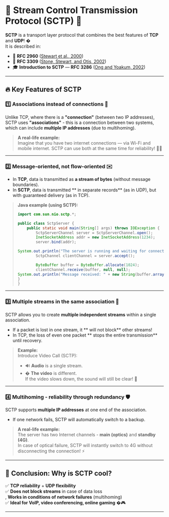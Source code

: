# 🌟 **Stream Control Transmission Protocol (SCTP)** 🌟  

**SCTP** is a transport layer protocol that combines the best features of **TCP** and **UDP**! �  
It is described in:
- 📜 **RFC 2960** ([Stewart et al., 2000](https://tools.ietf.org/html/rfc2960 ))  
- 🔄 **RFC 3309** ([Stone, Stewart, and Otis, 2002](https://tools.ietf.org/html/rfc3309))  
- 🎓 **Introduction to SCTP** — **RFC 3286** ([Ong and Yoakum, 2002](https://tools.ietf.org/html/rfc3286 ))  

---

## 🔥 **Key Features of SCTP**  

### 1️⃣ **Associations instead of connections** 🤝  
Unlike TCP, where there is a **"connection"** (between two IP addresses), SCTP uses **"associations"** - this is a connection between two systems, which can include **multiple IP addresses** (due to multihoming).  

> **A real-life example:**  
> Imagine that you have two internet connections — via Wi-Fi and mobile internet. SCTP can use both at the same time for reliability! 📶📱  

---

### 2️⃣ **Message-oriented, not flow-oriented** ✉️  
- In **TCP**, data is transmitted as **a stream of bytes** (without message boundaries).  
- In **SCTP**, data is transmitted ** in separate records** (as in UDP), but with guaranteed delivery (as in TCP).  

> **Java example (using SCTP):**  
> ```java
> import com.sun.nio.sctp.*;
> 
> public class SctpServer {
>     public static void main(String[] args) throws IOException {
>         SctpServerChannel server = SctpServerChannel.open();
>         InetSocketAddress addr = new InetSocketAddress(1234);
>         server.bind(addr);
> 
> System.out.println("The server is running and waiting for connections... 🚀");
>         SctpChannel clientChannel = server.accept();
> 
>         ByteBuffer buffer = ByteBuffer.allocate(1024);
>         clientChannel.receive(buffer, null, null);
> System.out.println("Message received: " + new String(buffer.array()).trim());
> }
> }
> ```

---

### 3️⃣ **Multiple streams in the same association** 🌊  
SCTP allows you to create **multiple independent streams** within a single association.  
- If a packet is lost in one stream, it ** will not block** other streams!  
- In TCP, the loss of even one packet ** stops the entire transmission** until recovery.  

> **Example:**  
> Introduce Video Call (SCTP):  
> - 🔊 **Audio** is a single stream.  
> - � **The video** is different.  
> If the video slows down, the sound will still be clear! 🎤  

---

### 4️⃣ **Multihoming - reliability through redundancy** 🛡️  
SCTP supports **multiple IP addresses** at one end of the association.  
- If one network fails, SCTP will automatically switch to a backup.  

> **A real-life example:**  
> The server has two Internet channels - **main (optics)** and **standby (4G)**.  
> In case of optical failure, SCTP will instantly switch to 4G without disconnecting the connection! ⚡  

---

## 🎯 **Conclusion: Why is SCTP cool?**  
✅ **TCP reliability** + **UDP flexibility**  
✅ **Does not block streams** in case of data loss  
, **Works in conditions of network failures** (multihoming)  
✅ **Ideal for VoIP, video conferencing, online gaming** �🎮  

---